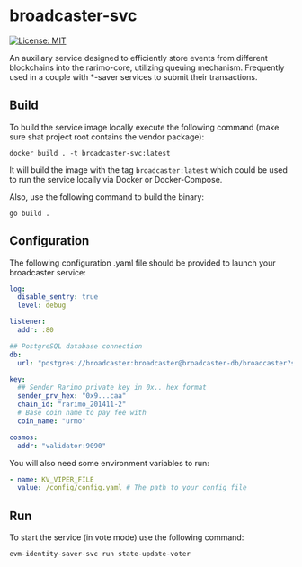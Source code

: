 # broadcaster-svc

[![License: MIT](https://img.shields.io/badge/License-MIT-yellow.svg)](https://opensource.org/licenses/MIT)

An auxiliary service designed to efficiently store events from different blockchains into the rarimo-core, utilizing
queuing mechanism. Frequently used in a couple with *-saver services to submit their transactions. 

## Build

To build the service image locally execute the following command (make sure shat project root contains the vendor package):
```shell
docker build . -t broadcaster-svc:latest
```

It will build the image with the tag `broadcaster:latest` which could be used to run the service locally via
Docker or Docker-Compose.

Also, use the following command to build the binary:
```shell
go build .
```

## Configuration

The following configuration .yaml file should be provided to launch your broadcaster service:
```yaml
log:
  disable_sentry: true
  level: debug

listener:
  addr: :80

## PostgreSQL database connection
db:
  url: "postgres://broadcaster:broadcaster@broadcaster-db/broadcaster?sslmode=disable"

key:
  ## Sender Rarimo private key in 0x.. hex format
  sender_prv_hex: "0x9...caa"
  chain_id: "rarimo_201411-2"
  # Base coin name to pay fee with
  coin_name: "urmo" 

cosmos:
  addr: "validator:9090"

```

You will also need some environment variables to run:

```yaml
- name: KV_VIPER_FILE
  value: /config/config.yaml # The path to your config file
```

## Run
To start the service (in vote mode) use the following command:
```shell
evm-identity-saver-svc run state-update-voter
```

